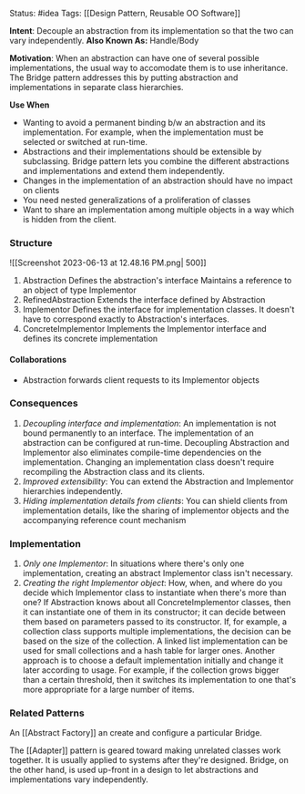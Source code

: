 Status: #idea
Tags: [[Design Pattern, Reusable OO Software]]

**Intent**: Decouple an abstraction from its implementation so that the two can vary independently.
**Also Known As:** Handle/Body

**Motivation**: When an abstraction can have one of several possible implementations, the usual way to accomodate them is to use inheritance. The Bridge pattern addresses this by putting abstraction and implementations in separate class hierarchies.

**Use When**
- Wanting to avoid a permanent binding b/w an abstraction and its implementation. For example, when the implementation must be selected or switched at run-time.
- Abstractions and their implementations should be extensible by subclassing. Bridge pattern lets you combine the different abstractions and implementations and extend them independently.
- Changes in the implementation of an abstraction should have no impact on clients
- You need nested generalizations of a proliferation of classes
- Want to share an implementation among multiple objects in a way which is hidden from the client.

### Structure

![[Screenshot 2023-06-13 at 12.48.16 PM.png| 500]]

1. Abstraction
		Defines the abstraction's interface
		Maintains a reference to an object of type Implementor
2. RefinedAbstraction
		Extends the interface defined by Abstraction
3. Implementor
		Defines the interface for implementation classes. It doesn't have to correspond exactly to Abstraction's interfaces.
4. ConcreteImplementor
		Implements the Implementor interface and defines its concrete implementation

#### Collaborations
- Abstraction forwards client requests to its Implementor objects

### Consequences
1. *Decoupling interface and implementation*: An implementation is not bound permanently to an interface. The implementation of an abstraction can be configured at run-time. Decoupling Abstraction and Implementor also eliminates compile-time dependencies on the implementation. Changing an implementation class doesn't require recompiling the Abstraction class and its clients.
2. *Improved extensibility*: You can extend the Abstraction and Implementor hierarchies independently.
3. *Hiding implementation details from clients*: You can shield clients from implementation details, like the sharing of implementor objects and the accompanying reference count mechanism

### Implementation
1. *Only one Implementor*: In situations where there's only one implementation, creating an abstract Implementor class isn't necessary.
2. *Creating the right Implementor object*: How, when, and where do you decide which Implementor class to instantiate when there's more than one? If Abstraction knows about all ConcreteImplementor classes, then it can instantiate one of them in its constructor; it can decide between them based on parameters passed to its constructor. If, for example, a collection class supports multiple implementations, the decision can be based on the size of the collection. A linked list implementation can be used for small collections and a hash table for larger ones. Another approach is to choose a default implementation initially and change it later according to usage. For example, if the collection grows bigger than a certain threshold, then it switches its implementation to one that's more appropriate for a large number of items.

### Related Patterns
An [[Abstract Factory]] an create and configure a particular Bridge.

The [[Adapter]] pattern is geared toward making unrelated classes work together. It is usually applied to systems after they're designed. Bridge, on the other hand, is used up-front in a design to let abstractions and implementations vary independently.